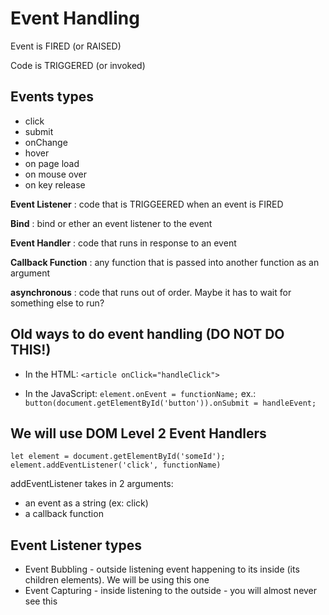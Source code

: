# Event Handling

Event is FIRED (or RAISED)

Code is TRIGGERED (or invoked)

## Events types

- click
- submit
- onChange
- hover
- on page load
- on mouse over
- on key release

**Event Listener**
: code that is TRIGGEERED when an event is FIRED

**Bind**
: bind or ether an event listener to the event

**Event Handler**
: code that runs in response to an event

**Callback Function**
: any function that is passed into another function as an argument

**asynchronous**
: code that runs out of order. Maybe it has to wait for something else to run?

## Old ways to do event handling (DO NOT DO THIS!)

- In the HTML: `<article onClick="handleClick">`

- In the JavaScript: `element.onEvent = functionName;`
ex.: `button(document.getElementById('button')).onSubmit = handleEvent;`

## We will use DOM Level 2 Event Handlers

`let element = document.getElementById('someId');`
`element.addEventListener('click', functionName)`

addEventListener takes in 2 arguments:

- an event as a string (ex: click)
- a callback function

## Event Listener types

- Event Bubbling - outside listening event happening to its inside (its children elements). We will be using this one
- Event Capturing - inside listening to the outside - you will almost never see this
